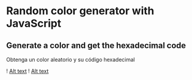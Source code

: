 # Random color generator with JavaScript
## Generate a color and get the hexadecimal code

Obtenga un color aleatorio y su código hexadecimal

! [Alt text](/path/to/color_random_hex_javascript.jpg?raw=true "Optional Title")
! [Alt text](http://full/path/to/img/color_random_hex_javascript.jpg "Optional title")
